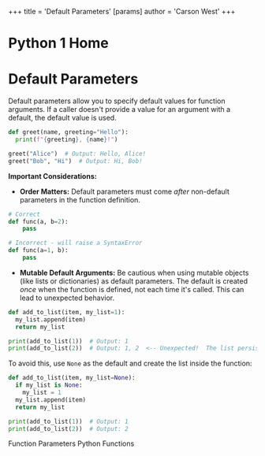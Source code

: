 +++
 title = 'Default Parameters'
[params]
	author = 'Carson West'
+++
# Python 1 Home
# Default Parameters 
Default parameters allow you to specify default values for function arguments.  If a caller doesn't provide a value for an argument with a default, the default value is used.

```python
def greet(name, greeting="Hello"):
  print(f"{greeting}, {name}!")

greet("Alice")  # Output: Hello, Alice!
greet("Bob", "Hi")  # Output: Hi, Bob!
```

**Important Considerations:**

* **Order Matters:** Default parameters must come *after* non-default parameters in the function definition.

```python
# Correct
def func(a, b=2):
    pass

# Incorrect - will raise a SyntaxError
def func(a=1, b):
    pass
```

* **Mutable Default Arguments:** Be cautious when using mutable objects (like lists or dictionaries) as default parameters.  The default is created *once* when the function is defined, not each time it's called. This can lead to unexpected behavior.

```python
def add_to_list(item, my_list=1):
  my_list.append(item)
  return my_list

print(add_to_list(1))  # Output: 1
print(add_to_list(2))  # Output: 1, 2  <-- Unexpected!  The list persists between calls.
```

To avoid this, use `None` as the default and create the list inside the function:

```python
def add_to_list(item, my_list=None):
  if my_list is None:
    my_list = 1
  my_list.append(item)
  return my_list

print(add_to_list(1))  # Output: 1
print(add_to_list(2))  # Output: 2
```

Function Parameters
Python Functions

